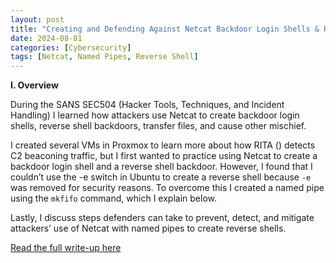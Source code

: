 ```yaml
---
layout: post
title: "Creating and Defending Against Netcat Backdoor Login Shells & Reverse Shell Backdoors Using Named Pipes Named Pipes Exploit"
date: 2024-08-01
categories: [Cybersecurity]
tags: [Netcat, Named Pipes, Reverse Shell]
---
```


**I. Overview**

During the SANS SEC504 (Hacker Tools, Techniques, and Incident Handling) I learned how attackers use Netcat to create backdoor login shells, reverse shell backdoors, transfer files, and cause other mischief.

I created several VMs in Proxmox to learn more about how RITA () detects C2 beaconing traffic, but I first wanted to practice using Netcat to create a backdoor login shell and a reverse shell backdoor. However, I found that I couldn’t use the -e switch in Ubuntu to create a reverse shell because `-e` was removed for security reasons. To overcome this I created a named pipe using the `mkfifo` command, which I explain below.

Lastly, I discuss steps defenders can take to prevent, detect, and mitigate attackers’ use of Netcat with named pipes to create reverse shells.

[Read the full write-up here](../projects/#netcat-named-pipes-exploit)
